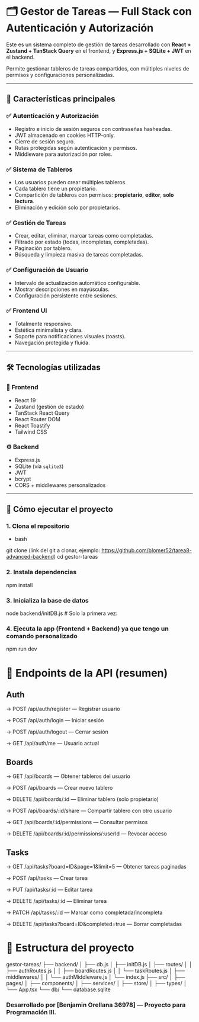 # 🗂️ Gestor de Tareas — Full Stack con Autenticación y Autorización

Este es un sistema completo de gestión de tareas desarrollado con **React + Zustand + TanStack Query** en el frontend, y **Express.js + SQLite + JWT** en el backend. 

Permite gestionar tableros de tareas compartidos, con múltiples niveles de permisos y configuraciones personalizadas.

---

## 🚀 Características principales

### ✅ Autenticación y Autorización
- Registro e inicio de sesión seguros con contraseñas hasheadas.
- JWT almacenado en cookies HTTP-only.
- Cierre de sesión seguro.
- Rutas protegidas según autenticación y permisos.
- Middleware para autorización por roles.


### ✅ Sistema de Tableros
- Los usuarios pueden crear múltiples tableros.
- Cada tablero tiene un propietario.
- Compartición de tableros con permisos: **propietario**, **editor**, **solo lectura**.
- Eliminación y edición solo por propietarios.

### ✅ Gestión de Tareas
- Crear, editar, eliminar, marcar tareas como completadas.
- Filtrado por estado (todas, incompletas, completadas).
- Paginación por tablero.
- Búsqueda y limpieza masiva de tareas completadas.

### ✅ Configuración de Usuario
- Intervalo de actualización automático configurable.
- Mostrar descripciones en mayúsculas.
- Configuración persistente entre sesiones.

### ✅ Frontend UI
- Totalmente responsivo.
- Estética minimalista y clara.
- Soporte para notificaciones visuales (toasts).
- Navegación protegida y fluida.

---

## 🛠️ Tecnologías utilizadas

### 🧠 Frontend
- React 19
- Zustand (gestión de estado)
- TanStack React Query
- React Router DOM
- React Toastify
- Tailwind CSS

### ⚙️ Backend
- Express.js
- SQLite (vía `sqlite3`)
- JWT
- bcrypt
- CORS + middlewares personalizados

---

## 🧪 Cómo ejecutar el proyecto

### 1. Clona el repositorio
- bash

git clone (link del git a clonar, ejemplo: https://github.com/blomer52/tarea8-advanced-backend)
cd gestor-tareas

### 2. Instala dependencias
npm install

### 3. Inicializa la base de datos
node backend/initDB.js # Solo la primera vez:

### 4. Ejecuta la app (Frontend + Backend) ya que tengo un comando personalizado
npm run dev

# 🚀 Endpoints de la API (resumen)

## Auth
-> POST /api/auth/register — Registrar usuario

-> POST /api/auth/login — Iniciar sesión

-> POST /api/auth/logout — Cerrar sesión

-> GET /api/auth/me — Usuario actual

## Boards
-> GET /api/boards — Obtener tableros del usuario

-> POST /api/boards — Crear nuevo tablero

-> DELETE /api/boards/:id — Eliminar tablero (solo propietario)

-> POST /api/boards/:id/share — Compartir tablero con otro usuario

-> GET /api/boards/:id/permissions — Consultar permisos

-> DELETE /api/boards/:id/permissions/:userId — Revocar acceso

## Tasks
-> GET /api/tasks?board=ID&page=1&limit=5 — Obtener tareas paginadas

-> POST /api/tasks — Crear tarea

-> PUT /api/tasks/:id — Editar tarea

-> DELETE /api/tasks/:id — Eliminar tarea

-> PATCH /api/tasks/:id — Marcar como completada/incompleta

-> DELETE /api/tasks?board=ID&completed=true — Borrar completadas

# 🧱 Estructura del proyecto

gestor-tareas/
├── backend/
│   ├── db.js
│   ├── initDB.js
│   ├── routes/
│   │   ├── authRoutes.js
│   │   ├── boardRoutes.js
│   │   └── taskRoutes.js
│   ├── middlewares/
│   │   └── authMiddleware.js
│   └── index.js
├── src/
│   ├── pages/
│   ├── components/
│   ├── services/
│   ├── store/
│   ├── types/
│   └── App.tsx
└── db/
    └── database.sqlite

### Desarrollado por [Benjamin Orellana 36978] — Proyecto para Programación III.